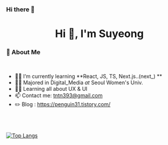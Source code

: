 ### Hi there 👋

<h1 align="center">Hi 👋, I'm Suyeong</h1>

### 🐧 About Me
<br/>


+ 👨‍💻 I’m currently learning **React, JS, TS, Next.js..(next_) **
+ 👨‍🎓 Majored in Digital_Media _at_ Seoul Women's Univ.
+ 👨‍🎓 Learning all about UX & UI
+ 📫 Contact me: tntn393@gmail.com
+ ✏️ Blog : https://penguin31.tistory.com/

<br/>
<br/>



[![Top Langs](https://github-readme-stats.vercel.app/api/top-langs/?username=penguin311&layout=compact)](https://github.com/anuraghazra/github-readme-stats)
